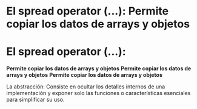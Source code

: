 # El spread operator (...): **Permite copiar los datos de arrays y objetos**
# El spread operator (...): 

**Permite copiar los datos de arrays y objetos**
**Permite copiar los datos de arrays y objetos**
**Permite copiar los datos de arrays y objetos**

La abstracción: Consiste en ocultar los detalles internos de una implementación y exponer solo las funciones o características esenciales para simplificar su uso.
